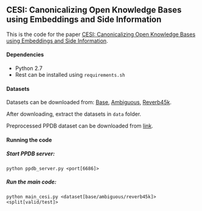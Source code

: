 ## CESI: Canonicalizing Open Knowledge Bases using Embeddings and Side Information

This is the code for the paper [CESI: Canonicalizing Open Knowledge Bases using Embeddings and Side Information]().

#### Dependencies

* Python 2.7
* Rest can be installed using `requirements.sh`


#### Datasets

Datasets can be downloaded from: [Base](https://doc-0c-ao-docs.googleusercontent.com/docs/securesc/ha0ro937gcuc7l7deffksulhg5h7mbp1/pctniiusaca820lac9grgm0amt0rpgqf/1511344800000/14110994264170927396/*/1seaeutMYiRa1vI6wWQTlkkbyiu2VZu0b?e=download), [Ambiguous](https://doc-0s-ao-docs.googleusercontent.com/docs/securesc/ha0ro937gcuc7l7deffksulhg5h7mbp1/gd4jh5dq4s03m4ubuh5usc59ujj1rrin/1511344800000/14110994264170927396/*/1yNuhoRvxe6SOPebBgjG8f2fSXdi4-H4W?e=download), [Reverb45k](https://doc-14-ao-docs.googleusercontent.com/docs/securesc/ha0ro937gcuc7l7deffksulhg5h7mbp1/s0q1qpbpebj384fna543n6s94asher2k/1511344800000/14110994264170927396/*/1belXFXuIUApht18RX-abdkxsGeWOrKUe?e=download). 

After downloading, extract the datasets in `data` folder.

Preprocessed PPDB dataset can be downloaded from [link]().

#### Running the code

##### Start PPDB server:

`python ppdb_server.py <port[6686]>` 

##### Run the main code:

`python main_cesi.py <dataset[base/ambiguous/reverb45k]> <split[valid/test]>`

